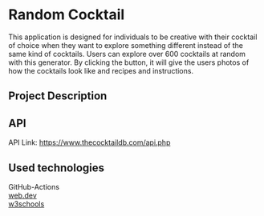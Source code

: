 # Random Cocktail 
This application is designed for individuals to be creative with their cocktail of choice when they want to explore something different instead of the same kind of cocktails. Users can explore over 600 cocktails at random with this generator. By clicking the button, it will give the users photos of how the cocktails look like and recipes and instructions. 

## Project Description

## API
API Link: https://www.thecocktaildb.com/api.php


## Used technologies
GitHub-Actions</br>
[web.dev](https://web.dev/introduction-to-fetch/)</br>
[w3schools](https://www.w3schools.com/html/html_editors.asp)

